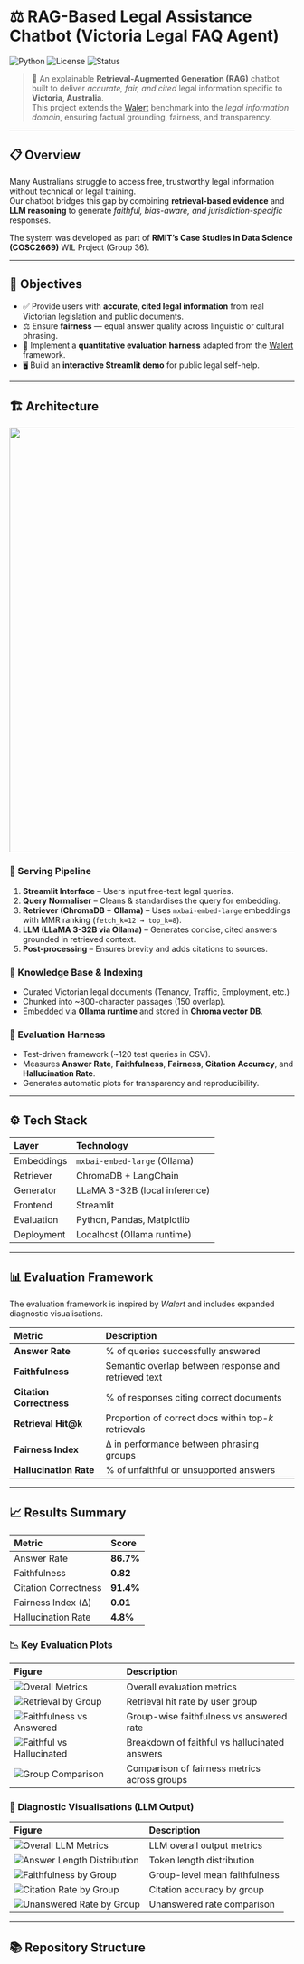 # ⚖️ RAG-Based Legal Assistance Chatbot (Victoria Legal FAQ Agent)

![Python](https://img.shields.io/badge/Python-3.11-blue.svg)
![License](https://img.shields.io/badge/License-MIT-green.svg)
![Status](https://img.shields.io/badge/Status-Active-success.svg)

> 🧠 An explainable **Retrieval-Augmented Generation (RAG)** chatbot built to deliver *accurate, fair, and cited* legal information specific to **Victoria, Australia**.  
> This project extends the [Walert](https://github.com/rmit-ir/walert) benchmark into the *legal information domain*, ensuring factual grounding, fairness, and transparency.

---

## 📋 Overview

Many Australians struggle to access free, trustworthy legal information without technical or legal training.  
Our chatbot bridges this gap by combining **retrieval-based evidence** and **LLM reasoning** to generate *faithful, bias-aware, and jurisdiction-specific* responses.  

The system was developed as part of **RMIT’s Case Studies in Data Science (COSC2669)** WIL Project (Group 36).

---

## 🎯 Objectives

- ✅ Provide users with **accurate, cited legal information** from real Victorian legislation and public documents.  
- ⚖️ Ensure **fairness** — equal answer quality across linguistic or cultural phrasing.  
- 🧪 Implement a **quantitative evaluation harness** adapted from the [Walert](https://github.com/rmit-ir/walert) framework.  
- 🖥️ Build an **interactive Streamlit demo** for public legal self-help.

---

## 🏗️ Architecture

<img src="docs/ArchitectureDiagram-WIL.png" width="750">

### 🔹 Serving Pipeline
1. **Streamlit Interface** – Users input free-text legal queries.  
2. **Query Normaliser** – Cleans & standardises the query for embedding.  
3. **Retriever (ChromaDB + Ollama)** – Uses `mxbai-embed-large` embeddings with MMR ranking (`fetch_k=12 → top_k=8`).  
4. **LLM (LLaMA 3-32B via Ollama)** – Generates concise, cited answers grounded in retrieved context.  
5. **Post-processing** – Ensures brevity and adds citations to sources.

### 🔹 Knowledge Base & Indexing
- Curated Victorian legal documents (Tenancy, Traffic, Employment, etc.)  
- Chunked into ~800-character passages (150 overlap).  
- Embedded via **Ollama runtime** and stored in **Chroma vector DB**.

### 🔹 Evaluation Harness
- Test-driven framework (~120 test queries in CSV).  
- Measures **Answer Rate**, **Faithfulness**, **Fairness**, **Citation Accuracy**, and **Hallucination Rate**.  
- Generates automatic plots for transparency and reproducibility.

---

## ⚙️ Tech Stack

| Layer | Technology |
|:--|:--|
| Embeddings | `mxbai-embed-large` (Ollama) |
| Retriever | ChromaDB + LangChain |
| Generator | LLaMA 3-32B (local inference) |
| Frontend | Streamlit |
| Evaluation | Python, Pandas, Matplotlib |
| Deployment | Localhost (Ollama runtime) |

---

## 📊 Evaluation Framework

The evaluation framework is inspired by *Walert* and includes expanded diagnostic visualisations.

| Metric | Description |
|:--|:--|
| **Answer Rate** | % of queries successfully answered |
| **Faithfulness** | Semantic overlap between response and retrieved text |
| **Citation Correctness** | % of responses citing correct documents |
| **Retrieval Hit@k** | Proportion of correct docs within top-*k* retrievals |
| **Fairness Index** | Δ in performance between phrasing groups |
| **Hallucination Rate** | % of unfaithful or unsupported answers |

---

## 📈 Results Summary

| Metric | Score |
|:--|:--|
| Answer Rate | **86.7%** |
| Faithfulness | **0.82** |
| Citation Correctness | **91.4%** |
| Fairness Index (Δ) | **0.01** |
| Hallucination Rate | **4.8%** |

### 📉 Key Evaluation Plots
| Figure | Description |
|:--|:--|
| ![Overall Metrics](evaluation/eval_overall.png) | Overall evaluation metrics |
| ![Retrieval by Group](evaluation/retrieval_by_group.png) | Retrieval hit rate by user group |
| ![Faithfulness vs Answered](evaluation/faithfulness_vs_answered_scatter.png) | Group-wise faithfulness vs answered rate |
| ![Faithful vs Hallucinated](evaluation/faithful_pie.png) | Breakdown of faithful vs hallucinated answers |
| ![Group Comparison](evaluation/group_comparison.png) | Comparison of fairness metrics across groups |

### 🧩 Diagnostic Visualisations (LLM Output)
| Figure | Description |
|:--|:--|
| ![Overall LLM Metrics](evaluation/overall_metrics_llm.png) | LLM overall output metrics |
| ![Answer Length Distribution](evaluation/answer_length_hist_llm.png) | Token length distribution |
| ![Faithfulness by Group](evaluation/faithfulness_overlap_by_group_llm.png) | Group-level mean faithfulness |
| ![Citation Rate by Group](evaluation/has_citation_by_group_llm.png) | Citation accuracy by group |
| ![Unanswered Rate by Group](evaluation/unanswered_flag_by_group_llm.png) | Unanswered rate comparison |

---

## 📚 Repository Structure

